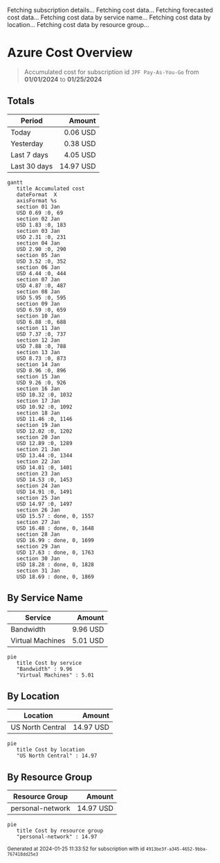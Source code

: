 Fetching subscription details...
Fetching cost data...
Fetching forecasted cost data...
Fetching cost data by service name...
Fetching cost data by location...
Fetching cost data by resource group...
# Azure Cost Overview

> Accumulated cost for subscription id `JPF Pay-As-You-Go` from **01/01/2024** to **01/25/2024**

## Totals

|Period|Amount|
|---|---:|
|Today|0.06 USD|
|Yesterday|0.38 USD|
|Last 7 days|4.05 USD|
|Last 30 days|14.97 USD|

```mermaid
gantt
   title Accumulated cost
   dateFormat  X
   axisFormat %s
   section 01 Jan
   USD 0.69 :0, 69
   section 02 Jan
   USD 1.83 :0, 183
   section 03 Jan
   USD 2.31 :0, 231
   section 04 Jan
   USD 2.90 :0, 290
   section 05 Jan
   USD 3.52 :0, 352
   section 06 Jan
   USD 4.44 :0, 444
   section 07 Jan
   USD 4.87 :0, 487
   section 08 Jan
   USD 5.95 :0, 595
   section 09 Jan
   USD 6.59 :0, 659
   section 10 Jan
   USD 6.88 :0, 688
   section 11 Jan
   USD 7.37 :0, 737
   section 12 Jan
   USD 7.88 :0, 788
   section 13 Jan
   USD 8.73 :0, 873
   section 14 Jan
   USD 8.96 :0, 896
   section 15 Jan
   USD 9.26 :0, 926
   section 16 Jan
   USD 10.32 :0, 1032
   section 17 Jan
   USD 10.92 :0, 1092
   section 18 Jan
   USD 11.46 :0, 1146
   section 19 Jan
   USD 12.02 :0, 1202
   section 20 Jan
   USD 12.89 :0, 1289
   section 21 Jan
   USD 13.44 :0, 1344
   section 22 Jan
   USD 14.01 :0, 1401
   section 23 Jan
   USD 14.53 :0, 1453
   section 24 Jan
   USD 14.91 :0, 1491
   section 25 Jan
   USD 14.97 :0, 1497
   section 26 Jan
   USD 15.57 : done, 0, 1557
   section 27 Jan
   USD 16.48 : done, 0, 1648
   section 28 Jan
   USD 16.99 : done, 0, 1699
   section 29 Jan
   USD 17.63 : done, 0, 1763
   section 30 Jan
   USD 18.28 : done, 0, 1828
   section 31 Jan
   USD 18.69 : done, 0, 1869
```

## By Service Name

|Service|Amount|
|---|---:|
|Bandwidth|9.96 USD|
|Virtual Machines|5.01 USD|

```mermaid
pie
   title Cost by service
   "Bandwidth" : 9.96
   "Virtual Machines" : 5.01
```

## By Location

|Location|Amount|
|---|---:|
|US North Central|14.97 USD|

```mermaid
pie
   title Cost by location
   "US North Central" : 14.97
```

## By Resource Group

|Resource Group|Amount|
|---|---:|
|personal-network|14.97 USD|

```mermaid
pie
   title Cost by resource group
   "personal-network" : 14.97
```

<sup>Generated at 2024-01-25 11:33:52 for subscription with id `4913be3f-a345-4652-9bba-767418dd25e3`</sup>
